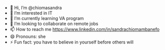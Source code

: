 - 👋 Hi, I’m @chiomasandra
- 👀 I’m interested in IT
- 🌱 I’m currently learning VA program
- 💞️ I’m looking to collaborate on remote jobs
- 📫 How to reach me https://www.linkedin.com/in/sandrachiomambanefo
- 😄 Pronouns: she
- ⚡ Fun fact: you have to believe in yourself before others will

<!---
chiomasandra/chiomasandra is a ✨ special ✨ repository because its `README.md` (this file) appears on your GitHub profile.
You can click the Preview link to take a look at your changes.
--->

